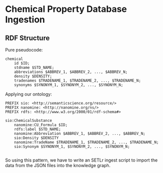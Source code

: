 # Chemical Property Database Ingestion

## RDF Structure
Pure pseudocode:
```
chemical
    id $ID;
    stdname $STD_NAME;
    abbreviations $ABBREV_1, $ABBREV_2, ..., $ABBREV_N;
    density $DENSITY;
    tradenames $TRADENAME_1, $TRADENAME_2, ..., $TRADENAME_N;
    synonyms $SYNONYM_1, $SYNONYM_2, ..., $SYNONYM_N;
```

Applying our ontology:
```
PREFIX sio: <http://semanticscience.org/resource/>
PREFIX nanomine: <http://nanomine.org/ns/>
PREFIX rdfs: <http://www.w3.org/2000/01/rdf-schema#>

sio:ChemicalSubstance
    nanomine:CU_Formula $ID;
    rdfs:label $STD_NAME;
    nanomine:Abbreviation $ABBREV_1, $ABBREV_2, ..., $ABBREV_N;
    sio:Density $DENSITY
    nanomine:TradeName $TRADENAME_1, $TRADENAME_2, ..., $TRADENAME_N;
    sio:Synonym $SYNONYM_1, $SYNONYM_2, ..., $SYNONYM_N;
    
```

So using this pattern, we have to write an SETLr ingest script to import the data from the JSON files into the knowledge graph.
